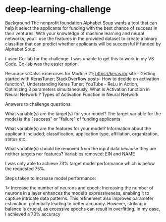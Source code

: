 # deep-learning-challenge

Background
The nonprofit foundation Alphabet Soup wants a tool that can help it select the applicants for funding with the best chance of success in their ventures. With your knowledge of machine learning and neural networks, you’ll use the features in the provided dataset to create a binary classifier that can predict whether applicants will be successful if funded by Alphabet Soup.

I used Co-lab for the challenge.  I was unable to get this to work in my VS Code.  Co-lab was the easier option.

Resources: Calss excercises for Module 21; https://keras.io/ site - Getting started with KerasTuner; StackOverflow posts- How to decide on activation function?, Understanding Keras Tuner; YouTube - ReLu in Action, Optimizing 3 parameters simultaneously, What is Activation function in Neural Network ? Types of Activation Function in Neural Network


Answers to challenge questions:

What variable(s) are the target(s) for your model?
The target variable for the model is the "success" or "failure" of funding applicants

What variable(s) are the features for your model?
Information about the applicanIt included; classification, application type, affiliation, organization, status etc.

What variable(s) should be removed from the input data because they are neither targets nor features?
Variables removed: EIN and NAME

I was only able to achieve 73% target model performance which is below the requested 75%.

Steps taken to increase model performance:

1> Increase the number of neurons and epoch: Increasing the number of neurons in a layer enhances the model’s expressiveness, enabling it to capture intricate data patterns. This refinement also improves parameter estimation, potentially leading to better accuracy. However, striking a balance is crucial, as excessive epochs can result in overfitting. In my case, I achieved a 73% accuracy


